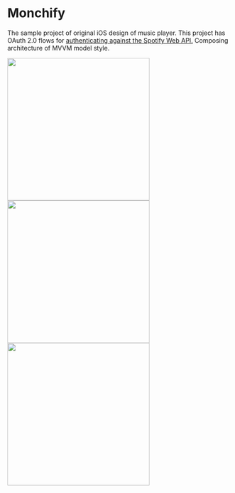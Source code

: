 # Monchify
The sample project of original iOS design of music player. 
This project has OAuth 2.0 flows for [authenticating against the Spotify Web API.](https://developer.spotify.com/documentation/general/guides/authorization/)
Composing architecture of MVVM model style.

<img src="https://user-images.githubusercontent.com/58180720/160236724-a9002900-50b6-4237-9c0a-12678dee7397.png" width="320px"><img src="https://user-images.githubusercontent.com/58180720/160236741-d8087bc5-ed1a-4266-914c-6e2ecf669c22.png" width="320px"><img src="https://user-images.githubusercontent.com/58180720/160236752-e4b7a5f1-3d2d-42ed-9c8b-94960a5b7cd7.png" width="320px">

